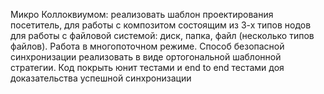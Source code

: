 Микро Коллоквиумом: реализовать шаблон проектирования посетитель, для работы с композитом состоящим из 3-х типов нодов для работы с файловой системой: диск, папка, файл (несколько типов файлов). Работа в многопоточном режиме. Способ безопасной синхронизации реализовать в виде ортогональной шаблонной стратегии. Код покрыть юнит тестами и end to end тестами доя доказательства успешной синхронизации
